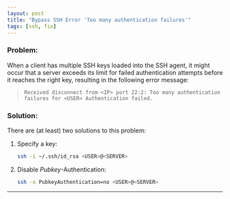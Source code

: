 ```yaml
---
layout: post
title: "Bypass SSH Error 'Too many authentication failures'"
tags: [ssh, fix]
---
```


### Problem:
When a client has multiple SSH keys loaded into the SSH agent, it might occur that a server exceeds its limit for failed authentication attempts before it reaches the right key, resulting in the following error message:

> `Received disconnect from <IP> port 22:2: Too many authentication failures for <USER> Authentication failed.`

### Solution:
There are (at least) two solutions to this problem:

1. Specify a key:
   ```bash
   ssh -i ~/.ssh/id_rsa <USER>@<SERVER>
   ```
2. Disable *Pubkey*-Authentication:
   ```bash
   ssh -o PubkeyAuthentication=no <USER>@<SERVER>
   ```

---

